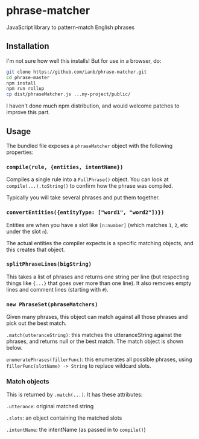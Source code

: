 # phrase-matcher

JavaScript library to pattern-match English phrases

## Installation

I'm not sure how well this installs! But for use in a browser, do:

```sh
git clone https://github.com/ianb/phrase-matcher.git
cd phrase-master
npm install
npm run rollup
cp dist/phraseMatcher.js ...my-project/public/
```

I haven't done much npm distribution, and would welcome patches to improve this part.

## Usage

The bundled file exposes a `phraseMatcher` object with the following properties:

### `compile(rule, {entities, intentName})`

Compiles a single rule into a `FullPhrase()` object. You can look at `compile(...).toString()` to confirm how the phrase was compiled.

Typically you will take several phrases and put them together.

### `convertEntities({entityType: ["word1", "word2"])})`

Entities are when you have a slot like `[n:number]` (which matches `1`, `2`, etc under the slot `n`).

The actual entities the compiler expects is a specific matching objects, and this creates that object.

### `splitPhraseLines(bigString)`

This takes a list of phrases and returns one string per line (but respecting things like `{...}` that goes over more than one line). It also removes empty lines and comment lines (starting with `#`).

### `new PhraseSet(phraseMatchers)`

Given many phrases, this object can match against all those phrases and pick out the best match.

`.match(utteranceString)`: this matches the utteranceString against the phrases, and returns null or the best match. The match object is shown below.

`enumeratePhrases(fillerFunc)`: this enumerates all possible phrases, using `fillerFunc(slotName) -> String` to replace wildcard slots.

### Match objects

This is returned by `.match(...)`. It has these attributes:

`.utterance`: original matched string

`.slots`: an object containing the matched slots

`.intentName`: the intentName (as passed in to `compile()`)
